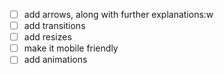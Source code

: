 - [ ] add arrows, along with further explanations:w
- [ ] add transitions
- [ ] add resizes
- [ ] make it mobile friendly
- [ ] add animations